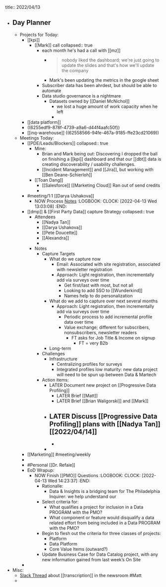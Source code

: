 title:: 2022/04/13

- ## Day Planner
	- Projects for Today:
		- [[kpi]]
			- [[Mark]] call
			  collapsed:: true
				- each month he's had a call with [[mz]]
					- > nobody liked the dashboard; we're just going to update the slides and that's how we'll update the company
					- Mark's been updating the metrics in the google sheet
				- Subscriber data has been ahrdest, but should be able to automate
				- Data studio governance is a nightmare
					- Datasets owned by [[Daniel McNichol]]
						- we lost a huge amount of work capacity when he left
						-
		- [[data platform]]
		- ((6255edf9-878f-4739-a9a6-d44f4aafc50f))
		- [[inq-warehouse]] ((62558566-94fe-467a-9185-ffe23cd21069))
	- Meetings Today:
		- [[PDE/Leads/Blockers]]
		  collapsed:: true
			- Mine:
				- Brian and Mark being out: Discovering I dropped the ball on finishing a [[kpi]] dashboard and that our [[dbt]] data is creating discoverability / usability challenges.
				- [[Incident Management]] and [[Jira]], but working with [[Ben Deane-Schierloh]]
			- [[Toan Dang]]
				- [[Salesforce]] [[Marketing Cloud]] Ran out of send credits
				-
		- #meeting/1:1 [[Darya Ushakova]]
			- NOW Process [Notes](https://docs.google.com/document/d/19gRd6IG_OiALzixIdnwlpxiMfPHIX5x7iFnnJh39UqU/edit#)
			  :LOGBOOK:
			  CLOCK: [2022-04-13 Wed 13:03:08]
			  :END:
		- [[dmp]] & [[First Party Data]] capture Strategy
		  collapsed:: true
			- Attendees
				- [[Nadya Tan]]
				- [[Darya Ushakova]]
				- [[Pete Doucette]]
				- [[Alexandra]]
				-
			- Notes
				- Capture Targets
					- What do we capture now
						- Email: Associated with site registration, associated with newsletter registration
						- Approach: Light registration, then incrementally add via surveys over time
							- Get first/last with most, but not all
							- Looking to add SSO to [[Wunderkind]]
							- Names help to do personalization
					- What do we add to capture over next several months
						- Approach: Light registration, then incrementally add via surveys over time
							- Periodic process to add incremental profile data over time
							- Value exchange; different for subscribers, nonsubscribers, newsletter readers
								- FT asks for Job Title & Income on signup
									- FT = very B2b
					- Long-term
				- Challenges
					- Infrastructure
						- Centralizing profiles for surveys
						- Integrated profiles low maturity: new data project will need to be spun up between Data & Martech
				- Action items:
					- LATER Document new project on [[Progressive Data Profiling]]
						- LATER Brief [[Matt]]
						- LATER Brief [[Brian Waligorski]] and [[Mark]]
					- LATER Discuss [[Progressive Data Profiling]] plans with [[Nadya Tan]] [[2022/04/14]]
						-
						-
					-
		- [[Marketing]] #meeting/weekly
		-
		- #Personal [[Dr. Refaie]]
		- EoD Wrapup:
			- NOW Finish [[PMO]] Questions
			  :LOGBOOK:
			  CLOCK: [2022-04-13 Wed 14:23:37]
			  :END:
				- Rationalle:
					- Data & Insights is a bridging team for The Philadelphia Inquirer: we help understand our
				- Select criteria for:
					- What qualifies a project for inclusion in a Data PROGRAM with the PMO?
					- What component or feature would disqualify a data related effort from being included in a Data PROGRAM with the PMO?
				- Begin to flesh out the criteria for three classes of projects:
					- Platform
					- Data Platform
					- Core Value Items (outward?)
				- Update Business Case for Data Catalog project, with any new information gained from last week’s On Site
		-
- Misc:
	- [Slack Thread](https://philly.slack.com/archives/C02D86MB6/p1649868889822299) about [[transcription]] in the newsroom #Matt
	-
